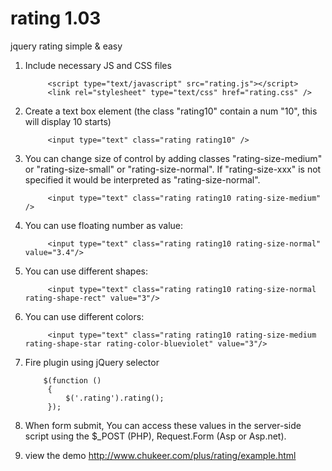 rating 1.03
===========

jquery rating simple &amp; easy

1. Include necessary JS and CSS files

        
            <script type="text/javascript" src="rating.js"></script>
            <link rel="stylesheet" type="text/css" href="rating.css" />
        
    

2. Create a text box element (the class "rating10" contain a num "10", this will display 10 starts)

        
            <input type="text" class="rating rating10" />
        
3. You can change size of control by adding classes "rating-size-medium" or "rating-size-small" or "rating-size-normal".
   If "rating-size-xxx" is not specified it would be interpreted as "rating-size-normal".

               
            <input type="text" class="rating rating10 rating-size-medium" />

4. You can use floating number as value:
   
            
            <input type="text" class="rating rating10 rating-size-normal" value="3.4"/>

5. You can use different shapes:
   
            
            <input type="text" class="rating rating10 rating-size-normal rating-shape-rect" value="3"/>

6. You can use different colors:
   
            
            <input type="text" class="rating rating10 rating-size-medium rating-shape-star rating-color-blueviolet" value="3"/>

7. Fire plugin using jQuery selector

        
           $(function ()
            {
                $('.rating').rating();
            });
        
    

8. When form submit, You can access these values in the server-side script using the $_POST (PHP), Request.Form (Asp or Asp.net).

9. view the demo
http://www.chukeer.com/plus/rating/example.html